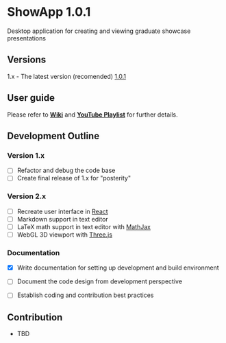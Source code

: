 # ShowApp 1.0.1

Desktop application for creating and viewing graduate showcase presentations


## Versions

1.x - The latest version (recomended) [1.0.1](https://github.com/deltodon/ShowApp/releases/download/v1.0.1/ShowApp-1.0.1.zip)


## User guide

Please refer to **[Wiki](https://github.com/deltodon/ShowApp/wiki)** and **[YouTube Playlist](https://www.youtube.com/playlist?list=PLSYleHA2_B7UE_OUEsBQwJ_Mg06JmCjqT)** for further details.


## Development Outline

### Version 1.x

- [ ] Refactor and debug the code base
- [ ] Create final release of 1.x for "posterity"

### Version 2.x

- [ ] Recreate user interface in [React](https://reactjs.org/)
- [ ] Markdown support in text editor
- [ ] LaTeX math support in text editor with [MathJax](https://www.mathjax.org/)
- [ ] WebGL 3D viewport with [Three.js](https://threejs.org/)

### Documentation

- [x] Write documentation for setting up development and build environment
- [ ] Document the code design from development perspective
- [ ] Establish coding and contribution best practices


## Contribution

- TBD
